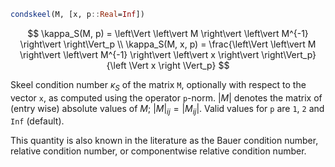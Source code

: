 ```julia
condskeel(M, [x, p::Real=Inf])
```

$$
\kappa_S(M, p) = \left\Vert \left\vert M \right\vert \left\vert M^{-1} \right\vert \right\Vert_p \\
\kappa_S(M, x, p) = \frac{\left\Vert \left\vert M \right\vert \left\vert M^{-1} \right\vert \left\vert x \right\vert \right\Vert_p}{\left \Vert x \right \Vert_p}
$$

Skeel condition number $\kappa_S$ of the matrix `M`, optionally with respect to the vector `x`, as computed using the operator `p`-norm. $\left\vert M \right\vert$ denotes the matrix of (entry wise) absolute values of $M$; $\left\vert M \right\vert_{ij} = \left\vert M_{ij} \right\vert$. Valid values for `p` are `1`, `2` and `Inf` (default).

This quantity is also known in the literature as the Bauer condition number, relative condition number, or componentwise relative condition number.

